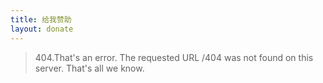 ```yaml
---
title: 给我赞助
layout: donate
---
```

> 404.That's an error.
> The requested URL /404 was not found on this server.
> That's all we know.